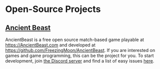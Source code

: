 # Open-Source Projects

##  [Ancient Beast](https://github.com/FreezingMoon/AncientBeast)

AncientBeast is a free open source match-based game playable at https://AncientBeast.com and developed at https://github.com/FreezingMoon/AncientBeast.
If you are interested on games and game programming, this can be the project for you.
To start development, join [the Discord server](https://discord.gg/x78rKen) and find a list of easy issues [here](https://github.com/FreezingMoon/AncientBeast/issues?q=is%3Aopen+is%3Aissue+label%3Aeasy).
